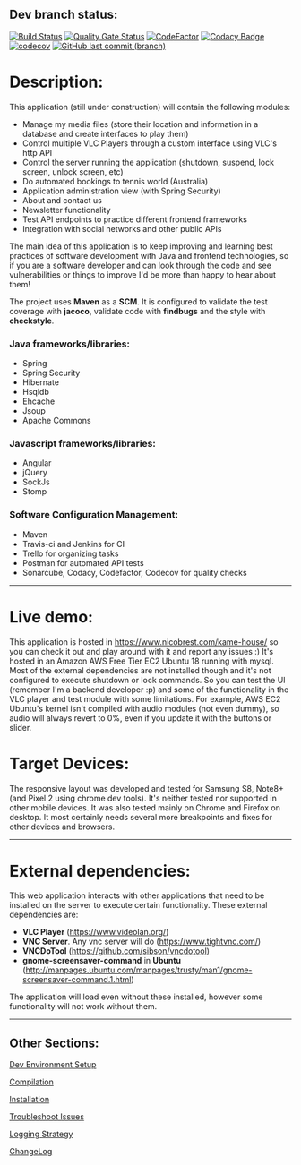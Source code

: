## Dev branch status:
[![Build Status](https://travis-ci.org/nbrest/java.web.kamehouse.svg?branch=dev)](https://travis-ci.org/nbrest/java.web.kamehouse)
[![Quality Gate Status](https://sonarcloud.io/api/project_badges/measure?branch=dev&project=com.nicobrest%3Ajava-web-kame-house&metric=alert_status)](https://sonarcloud.io/dashboard?id=com.nicobrest%3Ajava-web-kame-house&branch=dev)
[![CodeFactor](https://www.codefactor.io/repository/github/nbrest/java.web.kamehouse/badge/dev)](https://www.codefactor.io/repository/github/nbrest/java.web.kamehouse/overview/dev)
[![Codacy Badge](https://api.codacy.com/project/badge/Grade/3d9e85a73da34684b042a6c85bd35607)](https://www.codacy.com/manual/nbrest/java.web.kamehouse?utm_source=github.com&amp;utm_medium=referral&amp;utm_content=nbrest/java.web.kamehouse&amp;utm_campaign=Badge_Grade)
[![codecov](https://codecov.io/gh/nbrest/java.web.kamehouse/branch/dev/graph/badge.svg)](https://codecov.io/gh/nbrest/java.web.kamehouse)
[![GitHub last commit (branch)](https://img.shields.io/github/last-commit/nbrest/java.web.kamehouse/dev)](https://github.com/nbrest/java.web.kamehouse/tree/dev)
 
# Description:

This application (still under construction) will contain the following modules: 

* Manage my media files (store their location and information in a database and create interfaces to play them)
* Control multiple VLC Players through a custom interface using VLC's http API
* Control the server running the application (shutdown, suspend, lock screen, unlock screen, etc)
* Do automated bookings to tennis world (Australia)
* Application administration view (with Spring Security)
* About and contact us
* Newsletter functionality
* Test API endpoints to practice different frontend frameworks
* Integration with social networks and other public APIs

The main idea of this application is to keep improving and learning best practices of software development with Java and frontend technologies, so if you are a software developer and can look through the code and see vulnerabilities or things to improve I'd be more than happy to hear about them!

The project uses **Maven** as a **SCM**. It is configured to validate the test coverage with **jacoco**, validate code with **findbugs** and the style with **checkstyle**.

### Java frameworks/libraries:

* Spring
* Spring Security
* Hibernate
* Hsqldb
* Ehcache
* Jsoup
* Apache Commons

### Javascript frameworks/libraries:

* Angular
* jQuery
* SockJs
* Stomp

### Software Configuration Management:

* Maven 
* Travis-ci and Jenkins for CI
* Trello for organizing tasks
* Postman for automated API tests
* Sonarcube, Codacy, Codefactor, Codecov for quality checks

*********************

# Live demo:

This application is hosted in https://www.nicobrest.com/kame-house/ so you can check it out and play around with it and report any issues :) It's hosted in an Amazon AWS Free Tier EC2 Ubuntu 18 running with mysql. Most of the external dependencies are not installed though and it's not configured to execute shutdown or lock commands. So you can test the UI (remember I'm a backend developer :p) and some of the functionality in the VLC player and test module with some limitations. For example, AWS EC2 Ubuntu's kernel isn't compiled with audio modules (not even dummy), so audio will always revert to 0%, even if you update it with the buttons or slider.

# Target Devices:

The responsive layout was developed and tested for Samsung S8, Note8+ (and Pixel 2 using chrome dev tools). It's neither tested nor supported in other mobile devices. It was also tested mainly on Chrome and Firefox on desktop. It most certainly needs several more breakpoints and fixes for other devices and browsers.

*********************

# External dependencies:

This web application interacts with other applications that need to be installed on the server to execute certain functionality. These external dependencies are:

* **VLC Player** (https://www.videolan.org/)
* **VNC Server**. Any vnc server will do (https://www.tightvnc.com/)
* **VNCDoTool** (https://github.com/sibson/vncdotool)
* **gnome-screensaver-command** in **Ubuntu** (http://manpages.ubuntu.com/manpages/trusty/man1/gnome-screensaver-command.1.html)

The application will load even without these installed, however some functionality will not work without them.

*********************

## Other Sections:

[Dev Environment Setup](dev-environment-setup.md)

[Compilation](compilation.md)

[Installation](installation.md)

[Troubleshoot Issues](troubleshoot-issues.md)

[Logging Strategy](logging-strategy.md)

[ChangeLog](changelog.md)